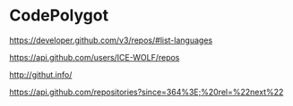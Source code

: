 # CodePolygot

https://developer.github.com/v3/repos/#list-languages

https://api.github.com/users/ICE-WOLF/repos

http://githut.info/

https://api.github.com/repositories?since=364%3E;%20rel=%22next%22

